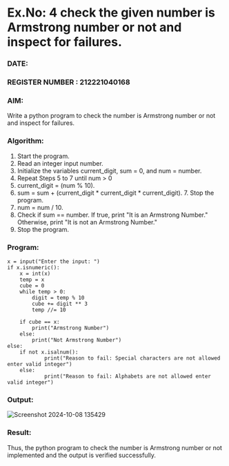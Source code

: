 # Ex.No: 4 check the given number is Armstrong number or not and inspect for failures.
### DATE:                                                                            
### REGISTER NUMBER : 212221040168
### AIM: 
Write a python program to check the number is Armstrong number or not and inspect for failures.

### Algorithm:
1.  Start the program.
2.	Read an integer input number.
3.	Initialize the variables current_digit, sum = 0, and num = number.
4.	Repeat Steps 5 to 7 until num > 0
5.	current_digit = (num % 10).
6.	sum = sum + (current_digit * current_digit * current_digit). 7. Stop the program.
7.	num = num / 10.
8.	Check if sum == number. If true, print "It is an Armstrong Number." Otherwise, print "It is not an Armstrong Number."
9.	Stop the program.

### Program:


```
x = input("Enter the input: ")
if x.isnumeric():
    x = int(x)
    temp = x
    cube = 0
    while temp > 0:
        digit = temp % 10
        cube += digit ** 3
        temp //= 10
    
    if cube == x:
        print("Armstrong Number")
    else:
        print("Not Armstrong Number")
else:
    if not x.isalnum():
            print("Reason to fail: Special characters are not allowed enter valid integer")
    else:
            print("Reason to fail: Alphabets are not allowed enter valid integer")

```










### Output:
![Screenshot 2024-10-08 135429](https://github.com/user-attachments/assets/88b3fc9a-b3be-48d7-8682-18428ff3ccba)






### Result:
Thus, the python program to check the number is Armstrong number or not implemented and the output is verified successfully.


